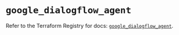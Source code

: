 # `google_dialogflow_agent`

Refer to the Terraform Registry for docs: [`google_dialogflow_agent`](https://registry.terraform.io/providers/hashicorp/google/6.9.0/docs/resources/dialogflow_agent).

